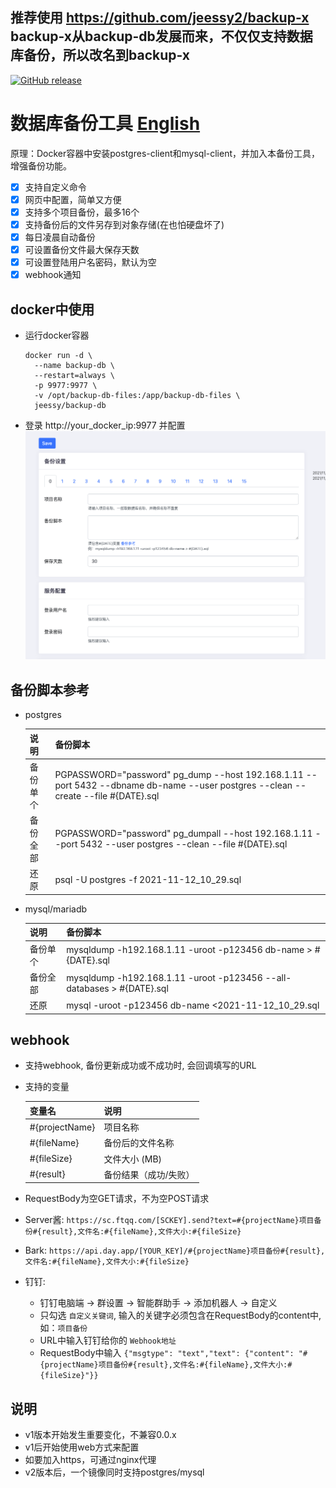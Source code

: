 ## 推荐使用 https://github.com/jeessy2/backup-x backup-x从backup-db发展而来，不仅仅支持数据库备份，所以改名到backup-x

<a href="https://github.com/jeessy2/backup-db/releases/latest"><img alt="GitHub release" src="https://img.shields.io/github/release/jeessy2/backup-db.svg?logo=github&style=flat-square"></a>
# 数据库备份工具 [English](README-EN.md)
  原理：Docker容器中安装postgres-client和mysql-client，并加入本备份工具，增强备份功能。
  - [x] 支持自定义命令
  - [x] 网页中配置，简单又方便
  - [x] 支持多个项目备份，最多16个
  - [x] 支持备份后的文件另存到对象存储(在也怕硬盘坏了)
  - [x] 每日凌晨自动备份
  - [x] 可设置备份文件最大保存天数
  - [x] 可设置登陆用户名密码，默认为空
  - [x] webhook通知

## docker中使用
- 运行docker容器
  ```
  docker run -d \
    --name backup-db \
    --restart=always \
    -p 9977:9977 \
    -v /opt/backup-db-files:/app/backup-db-files \
    jeessy/backup-db
  ```
- 登录 http://your_docker_ip:9977 并配置
  ![avatar](https://raw.githubusercontent.com/jeessy2/backup-db/master/backup-db-web.png)


## 备份脚本参考
 - postgres

    |  说明   | 备份脚本  |
    |  ----  | ----  |
    | 备份单个  | PGPASSWORD="password" pg_dump --host 192.168.1.11 --port 5432 --dbname db-name --user postgres --clean --create --file #{DATE}.sql |
    | 备份全部  | PGPASSWORD="password" pg_dumpall --host 192.168.1.11 --port 5432 --user postgres --clean --file #{DATE}.sql |
    | 还原  | psql -U postgres -f 2021-11-12_10_29.sql |

 -  mysql/mariadb

    |  说明   | 备份脚本  |
    |  ----  | ----  |
    | 备份单个  | mysqldump -h192.168.1.11 -uroot -p123456 db-name > #{DATE}.sql |
    | 备份全部  | mysqldump -h192.168.1.11 -uroot -p123456 --all-databases > #{DATE}.sql |
    | 还原  | mysql -uroot -p123456 db-name <2021-11-12_10_29.sql |

## webhook
- 支持webhook, 备份更新成功或不成功时, 会回调填写的URL
- 支持的变量

  |  变量名   | 说明  |
  |  ----  | ----  |
  | #{projectName}  | 项目名称 |
  | #{fileName}  | 备份后的文件名称 |
  | #{fileSize}  | 文件大小 (MB) |
  | #{result}  | 备份结果（成功/失败） |

- RequestBody为空GET请求，不为空POST请求
- Server酱: `https://sc.ftqq.com/[SCKEY].send?text=#{projectName}项目备份#{result},文件名:#{fileName},文件大小:#{fileSize}`
- Bark: `https://api.day.app/[YOUR_KEY]/#{projectName}项目备份#{result},文件名:#{fileName},文件大小:#{fileSize}`
- 钉钉:
  - 钉钉电脑端 -> 群设置 -> 智能群助手 -> 添加机器人 -> 自定义
  - 只勾选 `自定义关键词`, 输入的关键字必须包含在RequestBody的content中, 如：`项目备份`
  - URL中输入钉钉给你的 `Webhook地址`
  - RequestBody中输入 `{"msgtype": "text","text": {"content": "#{projectName}项目备份#{result},文件名:#{fileName},文件大小:#{fileSize}"}}`

## 说明
  - v1版本开始发生重要变化，不兼容0.0.x
  - v1后开始使用web方式来配置
  - 如要加入https，可通过nginx代理
  - v2版本后，一个镜像同时支持postgres/mysql
